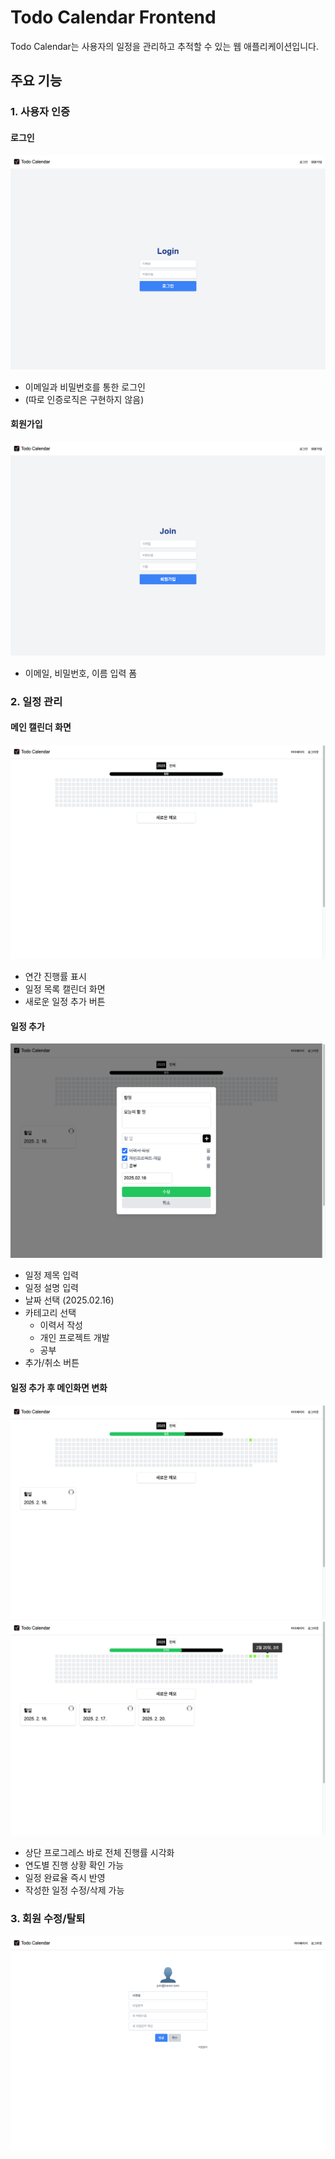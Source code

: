 # Todo Calendar Frontend

Todo Calendar는 사용자의 일정을 관리하고 추적할 수 있는 웹 애플리케이션입니다.

## 주요 기능

### 1. 사용자 인증

#### 로그인

![로그인 화면](./public/images/login.png)

- 이메일과 비밀번호를 통한 로그인
- (따로 인증로직은 구현하지 않음)

#### 회원가입

![회원가입 화면](./public/images/join.png)

- 이메일, 비밀번호, 이름 입력 폼

### 2. 일정 관리

#### 메인 캘린더 화면

![캘린더 메인 화면](./public/images/calendar-main.png)

- 연간 진행률 표시
- 일정 목록 캘린더 화면
- 새로운 일정 추가 버튼

#### 일정 추가

![일정 추가 화면](./public/images/check-todo.png)

- 일정 제목 입력
- 일정 설명 입력
- 날짜 선택 (2025.02.16)
- 카테고리 선택
  - 이력서 작성
  - 개인 프로젝트 개발
  - 공부
- 추가/취소 버튼

#### 일정 추가 후 메인화면 변화

![일정 추가 이후 메인화면](./public/images/added-todo.png)
![여러 일정 추가 이후 메인화면](./public/images/added-todo-list.png)

- 상단 프로그레스 바로 전체 진행률 시각화
- 연도별 진행 상황 확인 가능
- 일정 완료율 즉시 반영
- 작성한 일정 수정/삭제 가능

### 3. 회원 수정/탈퇴

![회원 수정/삭제 화면](./public/images/user-update.png)
